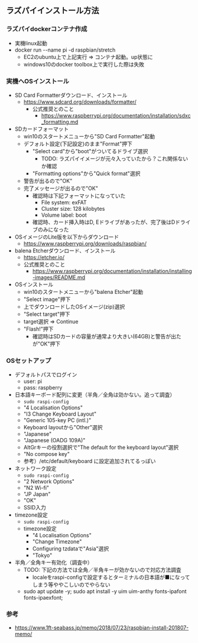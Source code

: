 ## ラズパイインストール方法

### ラズパイdockerコンテナ作成

* 実機linux起動
* docker run --name pi -d raspbian/stretch
    * EC2のubuntu上で上記実行 => コンテナ起動。up状態に
    * windows10のdocker toolbox上で実行した際は失敗

### 実機へOSインストール

* SD Card Formatterダウンロード、インストール
    * https://www.sdcard.org/downloads/formatter/
        * 公式推奨とのこと
            * https://www.raspberrypi.org/documentation/installation/sdxc_formatting.md
* SDカードフォーマット
    * win10のスタートメニューから"SD Card Formatter"起動
    * デフォルト設定(下記設定)のまま"Format"押下
        * "Select card"から"boot"がついてるドライブ選択
            * TODO: ラズパイイメージが元々入っていたから？これ関係ないか確認
        * "Formatting options"から"Quick format"選択
    * 警告が出るので"OK"
    * 完了メッセージが出るので"OK"
        * 確認時は下記フォーマットになっていた
            * File system: exFAT
            * Cluster size: 128 kilobytes
            * Volume label: boot
        * 確認時、カード挿入時はD, Eドライブがあったが、完了後はDドライブのみになった
* OSイメージのLite版を以下からダウンロード
    * https://www.raspberrypi.org/downloads/raspbian/
* balena Etcherダウンロード、インストール
    * https://etcher.io/
    * 公式推奨とのこと
        * https://www.raspberrypi.org/documentation/installation/installing-images/README.md
* OSインストール
    * win10のスタートメニューから"balena Etcher"起動
    * "Select image"押下
    * 上でダウンロードしたOSイメージ(zip)選択
    * "Select target"押下
    * target選択 => Continue
    * "Flash!"押下
        * 確認時はSDカードの容量が通常より大きい(64GB)と警告が出たが"OK"押下

### OSセットアップ

* デフォルトパスでログイン
    * user: pi
    * pass: raspberry
* 日本語キーボード配列に変更（半角／全角は効かない。追って調査）
    * `sudo raspi-config`
    * "4 Localisation Options"
    * "I3 Change Keyboard Layout"
    * "Generic 105-key PC (intl.)"
    * Keyboard layoutから"Other"選択
    * "Japanese"
    * "Japanese (OADG 109A)"
    * AltGrキーの役割選択で"The default for the keyboard layout"選択
    * "No compose key"
    * 参考）/etc/default/keyboard に設定追加されてるっぽい
* ネットワーク設定
    * `sudo raspi-config`
    * "2 Network Options"
    * "N2 Wi-fi"
    * "JP Japan"
    * "OK"
    * SSID入力
* timezone設定
    * `sudo raspi-config`
    * timezone設定
        * "4 Localisation Options"
        * "Change Timezone"
        * Configuring tzdataで"Asia"選択
        * "Tokyo"
* 半角／全角キー有効化（調査中）
    * TODO: 下記の方法では全角／半角キーが効かないので対応方法調査
        * localeをraspi-configで設定するとターミナルの日本語が■になってしまう等ややこしいのでやらない
    * sudo apt update -y; sudo apt install -y uim uim-anthy fonts-ipafont fonts-ipaexfont;

### 参考

* https://www.1ft-seabass.jp/memo/2018/07/23/raspbian-install-201807-memo/